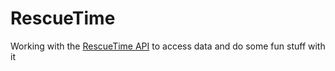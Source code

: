 # RescueTime
Working with the [RescueTime API](https://www.rescuetime.com/developers) to access data and do some fun stuff with it

